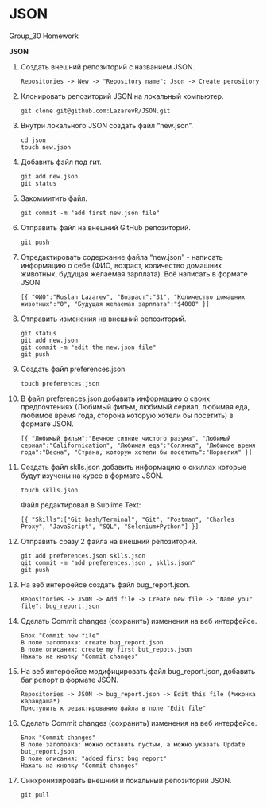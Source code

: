 # JSON
Group_30 Homework

**JSON**

1. Создать внешний репозиторий c названием JSON.

	`Repositories -> New -> "Repository name": Json -> Create perository`

2. Клонировать репозиторий JSON на локальный компьютер.

	`git clone git@github.com:LazarevR/JSON.git`

3. Внутри локального JSON создать файл “new.json”.
	```
	cd json
	touch new.json
	```
4. Добавить файл под гит.
	```
	git add new.json
	git status
	```
5. Закоммитить файл.

	`git commit -m "add first new.json file"`

6. Отправить файл на внешний GitHub репозиторий.

	`git push`

7. Отредактировать содержание файла “new.json” - написать информацию о себе (ФИО, возраст, количество домашних животных, будущая желаемая зарплата). Всё написать в формате JSON.

	`[{ "ФИО":"Ruslan Lazarev", "Возраст":"31", "Количество домашних животных":"0", "Будущая желаемая зарплата":"$4000" }]`

8. Отправить изменения на внешний репозиторий.
	```
	git status
	git add new.json
	git commit -m "edit the new.json file"
	git push
	```	
9. Создать файл preferences.json

	`touch preferences.json`

10. В файл preferences.json добавить информацию о своих предпочтениях (Любимый фильм, любимый сериал, любимая еда, любимое время года, сторона которую хотели бы посетить) в формате JSON.

	`[{ "Любимый фильм":"Вечное сияние чистого разума", "Любимый сериал":"Californication", "Любимая еда":"Солянка", "Любимое время года":"Весна", "Страна, которую хотели бы посетить":"Норвегия" }]`

11. Создать файл sklls.json добавить информацию о скиллах которые будут изучены на курсе в формате JSON.

	`touch sklls.json`

	Файл редактировал в Sublime Text:
	```
	[{ "Skills":["Git bash/Terminal", "Git", "Postman", "Charles Proxy", "JavaScript", "SQL", "Selenium+Python"] }]
	```
12. Отправить сразу 2 файла на внешний репозиторий.
	```
	git add preferences.json sklls.json
	git commit -m "add preferences.json , sklls.json"
	git push
	```
13. На веб интерфейсе создать файл bug_report.json.

	`Repositories -> JSON -> Add file -> Create new file -> "Name your file": bug_report.json`

14. Сделать Commit changes (сохранить) изменения на веб интерфейсе.
	```
	Блок "Commit new file"
	В поле заголовка: create bug_report.json
	В поле описания: create my first but_repots.json
	Нажать на кнопку "Commit changes"
	```
15. На веб интерфейсе модифицировать файл bug_report.json, добавить баг репорт в формате JSON.
	```
	Repositories -> JSON -> bug_report.json -> Edit this file (*иконка карандаша*)
	Приступить к редактированию файла в поле "Edit file"
	```
16. Сделать Commit changes (сохранить) изменения на веб интерфейсе.
	```
	Блок "Commit changes"
	В поле заголовка: можно оставить пустым, а можно указать Update but_report.json
	В поле описания: "added first bug report"
	Нажать на кнопку "Commit changes"
	```
17. Синхронизировать внешний и локальный репозиторий JSON.

	`git pull`

